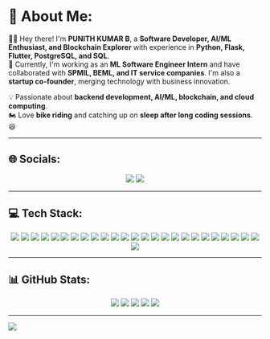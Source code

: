 # 💫 About Me:
🙋‍♂️ Hey there! I'm **PUNITH KUMAR B**, a **Software Developer, AI/ML Enthusiast, and Blockchain Explorer** with experience in **Python, Flask, Flutter, PostgreSQL, and SQL**.  
🚀 Currently, I'm working as an **ML Software Engineer Intern** and have collaborated with **SPMIL, BEML, and IT service companies**. I'm also a **startup co-founder**, merging technology with business innovation.  

💡 Passionate about **backend development, AI/ML, blockchain, and cloud computing**.  
🏍️ Love **bike riding** and catching up on **sleep after long coding sessions**. 😆  

---

## 🌐 Socials:
<p align="center">
    <a href="https://www.linkedin.com/in/punith-kumar-b-969915355"><img src="https://img.shields.io/badge/LinkedIn-%230077B5.svg?style=for-the-badge&logo=linkedin&logoColor=white"></a>
    <a href="https://github.com/PunithKumar"><img src="https://img.shields.io/badge/GitHub-%23121011.svg?style=for-the-badge&logo=github&logoColor=white"></a>
</p>

---

## 💻 Tech Stack:
<p align="center">
    <img src="https://img.shields.io/badge/c-%2300599C.svg?style=for-the-badge&logo=c&logoColor=white">
    <img src="https://img.shields.io/badge/python-3670A0?style=for-the-badge&logo=python&logoColor=ffdd54">
    <img src="https://img.shields.io/badge/java-%23ED8B00.svg?style=for-the-badge&logo=openjdk&logoColor=white">
    <img src="https://img.shields.io/badge/html5-%23E34F26.svg?style=for-the-badge&logo=html5&logoColor=white">
    <img src="https://img.shields.io/badge/css3-%231572B6.svg?style=for-the-badge&logo=css3&logoColor=white">
    <img src="https://img.shields.io/badge/javascript-%23F7DF1E.svg?style=for-the-badge&logo=javascript&logoColor=black">
    <img src="https://img.shields.io/badge/node.js-%23339933.svg?style=for-the-badge&logo=node.js&logoColor=white">
    <img src="https://img.shields.io/badge/express.js-%23000000.svg?style=for-the-badge&logo=express&logoColor=white">
    <img src="https://img.shields.io/badge/react-%2361DAFB.svg?style=for-the-badge&logo=react&logoColor=black">
    <img src="https://img.shields.io/badge/django-%23092E20.svg?style=for-the-badge&logo=django&logoColor=white">
    <img src="https://img.shields.io/badge/flask-%23000.svg?style=for-the-badge&logo=flask&logoColor=white">
    <img src="https://img.shields.io/badge/mysql-%234479A1.svg?style=for-the-badge&logo=mysql&logoColor=white">
    <img src="https://img.shields.io/badge/postgresql-%23316192.svg?style=for-the-badge&logo=postgresql&logoColor=white">
    <img src="https://img.shields.io/badge/aws-%23232F3E.svg?style=for-the-badge&logo=amazonaws&logoColor=white">
    <img src="https://img.shields.io/badge/docker-%230db7ed.svg?style=for-the-badge&logo=docker&logoColor=white">
    <img src="https://img.shields.io/badge/kubernetes-%23326ce5.svg?style=for-the-badge&logo=kubernetes&logoColor=white">
    <img src="https://img.shields.io/badge/git-%23F05033.svg?style=for-the-badge&logo=git&logoColor=white">
    <img src="https://img.shields.io/badge/github-%23121011.svg?style=for-the-badge&logo=github&logoColor=white">
    <img src="https://img.shields.io/badge/opencv-%235C3EE8.svg?style=for-the-badge&logo=opencv&logoColor=white">
    <img src="https://img.shields.io/badge/tensorflow-%23FF6F00.svg?style=for-the-badge&logo=tensorflow&logoColor=white">
    <img src="https://img.shields.io/badge/scikit--learn-%23F7931E.svg?style=for-the-badge&logo=scikitlearn&logoColor=white">
    <img src="https://img.shields.io/badge/cnn-%230072C6.svg?style=for-the-badge&logo=deeplearning&logoColor=white">
    <img src="https://img.shields.io/badge/image%20processing-%23F7931E.svg?style=for-the-badge&logo=opencv&logoColor=white">
    <img src="https://img.shields.io/badge/deep%20learning-%230072C6.svg?style=for-the-badge&logo=tensorflow&logoColor=white">
    <img src="https://img.shields.io/badge/hyperledger%20fabric-%230078D4.svg?style=for-the-badge&logo=hyperledger&logoColor=white">
    <img src="https://img.shields.io/badge/ethereum-%233C3C3D.svg?style=for-the-badge&logo=ethereum&logoColor=white">
</p>

---

## 📊 GitHub Stats:
<p align="center">
    <img src="http://github-profile-summary-cards.vercel.app/api/cards/profile-details?username=BOSS-009&theme=onedark">
    <img src="http://github-profile-summary-cards.vercel.app/api/cards/stats?username=BOSS-009&theme=onedark">
    <img src="https://github-readme-streak-stats.herokuapp.com/?user=BOSS-009&theme=dark&hide_border=false">
    <img src="https://github-readme-stats.vercel.app/api?username=BOSS-009&show_icons=true&theme=dark&include_all_commits=true">
    <img src="http://github-profile-summary-cards.vercel.app/api/cards/repos-per-language?username=BOSS-009&theme=onedark">
</p>



---

[![](https://visitcount.itsvg.in/api?id=PunithKumar&icon=0&color=0)](https://visitcount.itsvg.in)

<!-- Proudly created with GPRM ( https://gprm.itsvg.in ) -->
